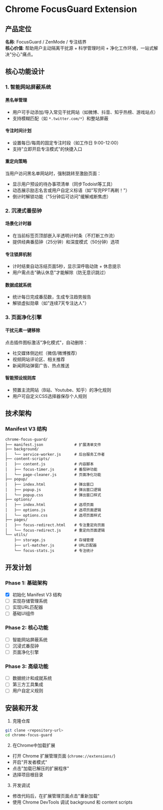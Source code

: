 # Chrome FocusGuard Extension

## 产品定位
**名称**: FocusGuard / ZenMode / 专注结界  
**核心价值**: 帮助用户主动隔离干扰源 + 科学管理时间 + 净化工作环境，一站式解决"分心"痛点。

## 核心功能设计

### 1. 智能网站屏蔽系统

#### 黑名单管理
- 用户可手动添加/导入常见干扰网站（如微博、抖音、知乎热榜、游戏站点）
- 支持模糊匹配（如 `*.twitter.com/*`）和整站屏蔽

#### 专注时间计划
- 设置每日/每周的固定专注时段（如工作日 9:00-12:00）
- 支持"立即开启专注模式"的快捷入口

#### 重定向策略
当用户访问黑名单网站时，强制跳转至激励页面：
- 显示用户预设的待办事项清单（同步Todoist等工具）
- 动态展示励志名言或用户自定义标语（如"写完PPT再刷！"）
- 倒计时解锁功能（"5分钟后可访问"缓解戒断焦虑）

### 2. 沉浸式番茄钟

#### 场景化计时器
- 在当前标签页顶部嵌入半透明计时条（不打断工作流）
- 提供经典番茄钟（25分钟）和深度模式（50分钟）选项

#### 专注锁屏机制
- 计时结束自动冻结页面5秒，显示深呼吸动效 + 休息提示
- 用户需点击"确认休息"才能解除（防无意识跳过）

#### 数据成就系统
- 统计每日完成番茄数，生成专注趋势报告
- 解锁虚拟勋章（如"连续7天专注达人"）

### 3. 页面净化引擎

#### 干扰元素一键移除
点击插件图标激活"净化模式"，自动删除：
- 社交媒体侧边栏（微信/微博推荐）
- 视频网站评论区、相关推荐
- 新闻网站弹窗广告、热点推送

#### 智能预设规则库
- 预置主流网站（B站、Youtube、知乎）的净化规则
- 用户可自定义CSS选择器保存个人规则

## 技术架构

### Manifest V3 结构
```
chrome-focus-guard/
├── manifest.json              # 扩展清单文件
├── background/
│   └── service-worker.js      # 后台服务工作者
├── content-scripts/
│   ├── content.js             # 内容脚本
│   ├── focus-timer.js         # 番茄钟功能
│   └── page-cleaner.js        # 页面净化功能
├── popup/
│   ├── index.html             # 弹出窗口
│   ├── popup.js               # 弹出窗口逻辑
│   └── popup.css              # 弹出窗口样式
├── options/
│   ├── index.html             # 选项页面
│   ├── options.js             # 选项页面逻辑
│   └── options.css            # 选项页面样式
├── pages/
│   ├── focus-redirect.html    # 专注重定向页面
│   └── focus-redirect.js      # 重定向页面逻辑
└── utils/
    ├── storage.js             # 存储管理
    ├── url-matcher.js         # URL匹配器
    └── focus-stats.js         # 专注统计
```

## 开发计划

### Phase 1: 基础架构
- [x] 初始化 Manifest V3 结构
- [ ] 实现存储管理系统
- [ ] 实现URL匹配器
- [ ] 基础UI组件

### Phase 2: 核心功能
- [ ] 智能网站屏蔽系统
- [ ] 沉浸式番茄钟
- [ ] 页面净化引擎

### Phase 3: 高级功能
- [ ] 数据统计和成就系统
- [ ] 第三方工具集成
- [ ] 用户自定义规则

## 安装和开发

1. 克隆仓库
```bash
git clone <repository-url>
cd chrome-focus-guard
```

2. 在Chrome中加载扩展
- 打开 Chrome 扩展管理页面 (`chrome://extensions/`)
- 开启"开发者模式"
- 点击"加载已解压的扩展程序"
- 选择项目根目录

3. 开发调试
- 修改代码后，在扩展管理页面点击"重新加载"
- 使用 Chrome DevTools 调试 background 和 content scripts

